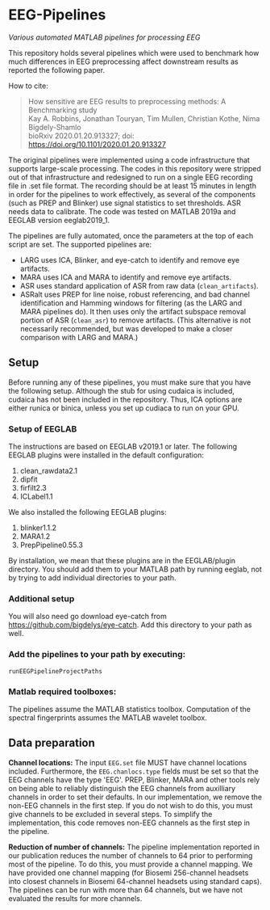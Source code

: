 # EEG-Pipelines
*Various automated MATLAB pipelines for processing EEG*

This repository holds several pipelines which were used to benchmark how
much differences in EEG preprocessing affect downstream results as reported
the following paper. 

How to cite:
> How sensitive are EEG results to preprocessing methods: A Benchmarking study  
> Kay A. Robbins, Jonathan Touryan, Tim Mullen, Christian Kothe, Nima Bigdely-Shamlo  
> bioRxiv 2020.01.20.913327; doi: https://doi.org/10.1101/2020.01.20.913327 

The original pipelines were implemented using a code infrastructure
that supports large-scale processing. The codes in this repository were 
stripped out of that infrastructure and redesigned to run on a single EEG
recording file in .set file format. The recording should be at least 15 
minutes in length in order for the pipelines to work effectively, as several
of the components (such as PREP and Blinker) use signal statistics
to set thresholds. ASR needs data to calibrate.  The code was tested on MATLAB
2019a and EEGLAB version eeglab2019_1. 

The pipelines are fully automated, once the parameters at the top of 
each script are set. The supported pipelines are:
  * LARG uses ICA, Blinker, and eye-catch to identify and remove eye artifacts.
  * MARA uses ICA and MARA to identify and remove eye artifacts.
  * ASR uses standard application of ASR from raw data (`clean_artifacts`).
  * ASRalt uses PREP for line noise, robust referencing, 
    and bad channel identification and Hamming windows for filtering (as the
    LARG and MARA pipelines do). It then uses only the artifact subspace 
    removal portion of ASR (`clean_asr`) to remove artifacts.
    (This alternative is not necessarily recommended, but was developed to
     make a closer comparison with LARG and MARA.)


## Setup
Before running any of these pipelines, you must make sure that you have the following setup.
Although the stub for using cudaica is included, cudaica has not been included in the
repository. Thus, ICA options are either runica or binica, unless you set up cudiaca to run
on your GPU.

### Setup of EEGLAB
The instructions are based on EEGLAB v2019.1 or later. The following
EEGLAB plugins were installed in the default configuration:
 1. clean_rawdata2.1
 2. dipfit
 3. firfilt2.3
 4. ICLabel1.1  

We also installed the following EEGLAB plugins:
 1. blinker1.1.2
 2. MARA1.2
 3. PrepPipeline0.55.3

By installation, we mean that these plugins are in the EEGLAB/plugin directory.
You should add them to your MATLAB path by running eeglab, not by trying to 
add individual directories to your path.

### Additional setup
You will also need go download eye-catch from https://github.com/bigdelys/eye-catch.
Add this directory to your path as well.

### Add the pipelines to your path by executing:
    runEEGPipelineProjectPaths

### Matlab required toolboxes:
The pipelines assume the MATLAB statistics toolbox. Computation of the spectral
fingerprints assumes the MATLAB wavelet toolbox.

## Data preparation

**Channel locations:** The input `EEG.set` file MUST have channel locations included. Furthermore, the 
`EEG.chanlocs.type` fields must be set so that the EEG channels have the
type 'EEG'. PREP, Blinker, MARA and other tools
rely on being able to reliably distinguish the EEG channels from auxilliary
channels in order to set their defaults. In our implementation, we remove 
the non-EEG channels in the first step.  If you do not wish to do this, you 
must give channels to be excluded in several steps. To simplify the 
implementation, this code removes non-EEG channels as the first step in the 
pipeline. 

**Reduction of number of channels:** The pipeline implementation reported
in our publication reduces the number of channels to 64 prior to performing
most of the pipeline. To do this, you must provide a channel mapping. We have
provided one channel mapping (for Biosemi 256-channel headsets into closest
channels in Biosemi 64-channel headsets using standard caps). The pipelines
can be run with more than 64 channels, but we have not evaluated the results
for more channels.

